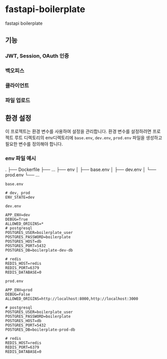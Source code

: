 # fastapi-boilerplate

fastapi boilerplate

## 기능

### JWT, Session, OAuth 인증
### 백오피스
### 클라이언트
### 파일 업로드


## 환경 설정

이 프로젝트는 환경 변수를 사용하여 설정을 관리합니다. 환경 변수를 설정하려면 프로젝트 루트 디렉토리의 env디렉토리에 `base.env`, `dev.env`, `prod.env` 파일을 생성하고 필요한 변수를 정의해야 합니다.

### env 파일 예시

.
├── Dockerfile
├── ...
├── env
│   ├── base.env
│   ├── dev.env
│   └── prod.env
└── ...

`base.env` 

```plaintext
# dev, prod
ENV_STATE=dev
```

`dev.env` 

```plaintext
APP_ENV=dev
DEBUG=True
ALLOWED_ORIGINS=*
# postgresql
POSTGRES_USER=boilerplate_user
POSTGRES_PASSWORD=boilerplate
POSTGRES_HOST=db
POSTGRES_PORT=5432
POSTGRES_DB=boilerplate-dev-db

# redis
REDIS_HOST=redis
REDIS_PORT=6379
REDIS_DATABASE=0
```

`prod.env` 

```plaintext
APP_ENV=prod
DEBUG=False
ALLOWED_ORIGINS=http://localhost:8000,http://localhost:3000

# postgresql
POSTGRES_USER=boilerplate_user
POSTGRES_PASSWORD=boilerplate
POSTGRES_HOST=db
POSTGRES_PORT=5432
POSTGRES_DB=boilerplate-prod-db

# redis
REDIS_HOST=redis
REDIS_PORT=6379
REDIS_DATABASE=0
```